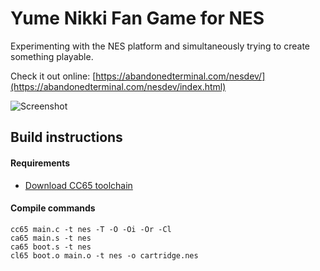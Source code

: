 # Yume Nikki Fan Game for NES
Experimenting with the NES platform and simultaneously trying to create something playable.

Check it out online: [https://abandonedterminal.com/nesdev/](https://abandonedterminal.com/nesdev/index.html)

![Screenshot](https://github.com/smugd/nes-game/raw/master/prototype_1.png "Screenshot")

## Build instructions
#### Requirements
- [Download CC65 toolchain](https://cc65.github.io/)
#### Compile commands
```
cc65 main.c -t nes -T -O -Oi -Or -Cl
ca65 main.s -t nes
ca65 boot.s -t nes
cl65 boot.o main.o -t nes -o cartridge.nes
```
